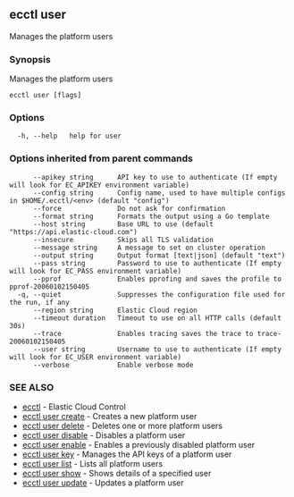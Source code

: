 ## ecctl user

Manages the platform users

### Synopsis

Manages the platform users

```
ecctl user [flags]
```

### Options

```
  -h, --help   help for user
```

### Options inherited from parent commands

```
      --apikey string      API key to use to authenticate (If empty will look for EC_APIKEY environment variable)
      --config string      Config name, used to have multiple configs in $HOME/.ecctl/<env> (default "config")
      --force              Do not ask for confirmation
      --format string      Formats the output using a Go template
      --host string        Base URL to use (default "https://api.elastic-cloud.com")
      --insecure           Skips all TLS validation
      --message string     A message to set on cluster operation
      --output string      Output format [text|json] (default "text")
      --pass string        Password to use to authenticate (If empty will look for EC_PASS environment variable)
      --pprof              Enables pprofing and saves the profile to pprof-20060102150405
  -q, --quiet              Suppresses the configuration file used for the run, if any
      --region string      Elastic Cloud region
      --timeout duration   Timeout to use on all HTTP calls (default 30s)
      --trace              Enables tracing saves the trace to trace-20060102150405
      --user string        Username to use to authenticate (If empty will look for EC_USER environment variable)
      --verbose            Enable verbose mode
```

### SEE ALSO

* [ecctl](ecctl.md)	 - Elastic Cloud Control
* [ecctl user create](ecctl_user_create.md)	 - Creates a new platform user
* [ecctl user delete](ecctl_user_delete.md)	 - Deletes one or more platform users
* [ecctl user disable](ecctl_user_disable.md)	 - Disables a platform user
* [ecctl user enable](ecctl_user_enable.md)	 - Enables a previously disabled platform user
* [ecctl user key](ecctl_user_key.md)	 - Manages the API keys of a platform user
* [ecctl user list](ecctl_user_list.md)	 - Lists all platform users
* [ecctl user show](ecctl_user_show.md)	 - Shows details of a specified user
* [ecctl user update](ecctl_user_update.md)	 - Updates a platform user

